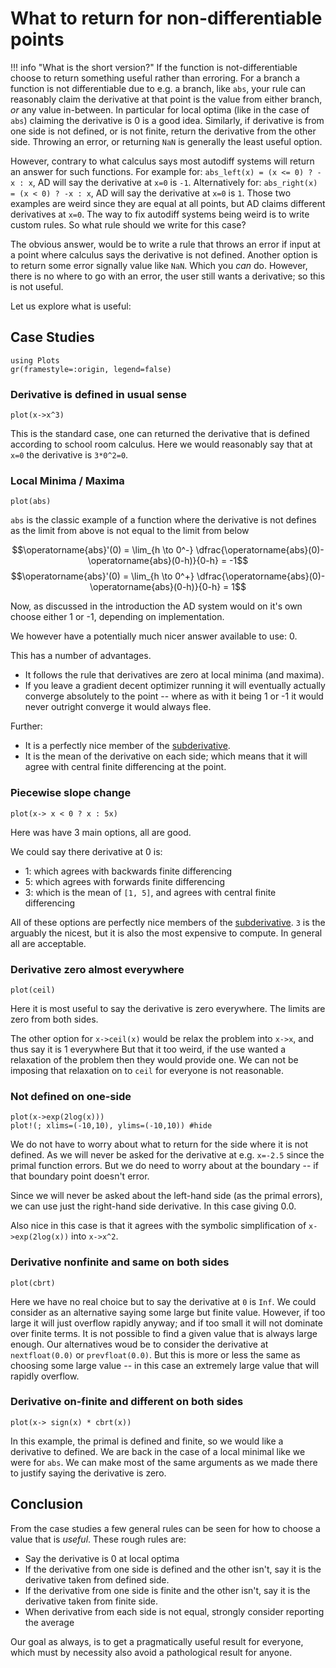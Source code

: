 # What to return for non-differentiable points
!!! info "What is the short version?"
    If the function is not-differentiable choose to return something useful rather than erroring.
    For a branch a function is not differentiable due to e.g. a branch, like `abs`, your rule can reasonably claim the derivative at that point is the value from either branch, *or* any value in-between.
    In particular for local optima (like in the case of `abs`) claiming the derivative is 0 is a good idea.
    Similarly, if derivative is from one side is not defined, or is not finite, return the derivative from the other side.
    Throwing an error, or returning `NaN` is generally the least useful option.

However, contrary to what calculus says most autodiff systems will return an answer for such functions.
For example for: `abs_left(x) = (x <= 0) ? -x : x`, AD will say the derivative at `x=0` is `-1`.
Alternatively for:  `abs_right(x) = (x < 0) ? -x : x`, AD will say the derivative at `x=0` is `1`.
Those two examples are weird since they are equal at all points, but AD claims different derivatives at `x=0`.
The way to fix autodiff systems being weird is to write custom rules.
So what rule should we write for this case?

The obvious answer, would be to write a rule that throws an error if input at a point where calculus says the derivative is not defined.
Another option is to return some error signally value like `NaN`.
Which you *can* do.
However, there is no where to go with an error, the user still wants a derivative; so this is not useful.

Let us explore what is useful:
## Case Studies

```@setup nondiff
using Plots
gr(framestyle=:origin, legend=false)
```
### Derivative is defined in usual sense
```@example nondiff
plot(x->x^3)
```
This is the standard case, one can returned the derivative that is defined according to school room calculus.
Here we would reasonably say that at `x=0` the derivative is `3*0^2=0`. 



### Local Minima / Maxima

```@example nondiff
plot(abs)
```

`abs` is the classic example of a function where the derivative is not defines as the limit from above is not equal to the limit from below

$$\operatorname{abs}'(0) = \lim_{h \to 0^-} \dfrac{\operatorname{abs}(0)-\operatorname{abs}(0-h)}{0-h} = -1$$
$$\operatorname{abs}'(0) = \lim_{h \to 0^+} \dfrac{\operatorname{abs}(0)-\operatorname{abs}(0-h)}{0-h} = 1$$

Now, as discussed in the introduction the AD system would on it's own choose either 1 or -1, depending on implementation.

We however have a potentially much nicer answer available to use: 0.

This has a number of advantages.
- It follows the rule that derivatives are zero at local minima (and maxima).
- If you leave a gradient decent optimizer running it will eventually actually converge absolutely to the point -- where as with it being 1 or -1 it would never outright converge it would always flee.

Further:
- It is a perfectly nice member of the [subderivative](https://en.wikipedia.org/wiki/Subderivative).
- It is the mean of the derivative on each side; which means that it will agree with central finite differencing at the point.
### Piecewise slope change
```@example nondiff
plot(x-> x < 0 ? x : 5x)
```

Here was have 3 main options, all are good.

We could say there derivative at 0 is:
 - 1: which agrees with backwards finite differencing
 - 5: which agrees with forwards finite differencing
 - 3: which is the mean of `[1, 5]`, and agrees with central finite differencing

All of these options are perfectly nice members of the [subderivative](https://en.wikipedia.org/wiki/Subderivative).
`3` is the arguably the nicest, but it is also the most expensive to compute.
In general all are acceptable.


### Derivative zero almost everywhere

```@example nondiff
plot(ceil)
```

Here it is most useful to say the derivative is zero everywhere.
The limits are zero from both sides.

The other option for `x->ceil(x)` would be relax the problem into `x->x`, and thus  say it is 1 everywhere
But that it too weird, if the use wanted a relaxation of the problem then they would provide one.
We can not be imposing that relaxation on to `ceil` for everyone is not reasonable.

### Not defined on one-side
```@example nondiff
plot(x->exp(2log(x)))
plot!(; xlims=(-10,10), ylims=(-10,10)) #hide
```

We do not have to worry about what to return for the side where it is not defined.
As we will never be asked for the derivative at e.g. `x=-2.5` since the primal function errors.
But we do need to worry about at the boundary -- if that boundary point doesn't error.

Since we will never be asked about the left-hand side (as the primal errors), we can use just the right-hand side derivative.
In this case giving 0.0.

Also nice in this case is that it agrees with the symbolic simplification of `x->exp(2log(x))` into `x->x^2`.


### Derivative nonfinite and same on both sides

```@example nondiff
plot(cbrt)
```

Here we have no real choice but to say the derivative at `0` is `Inf`.
We could consider as an alternative saying some large but finite value.
However, if too large it will just overflow rapidly anyway; and if too small it will not dominate over finite terms.
It is not possible to find a given value that is always large enough.
Our alternatives  woud be to consider the derivative at `nextfloat(0.0)` or `prevfloat(0.0)`.
But this is more or less the same as choosing some large value -- in this case an extremely large value that will rapidly overflow.


### Derivative on-finite and different on both sides

```@example nondiff
plot(x-> sign(x) * cbrt(x))
```

In this example, the primal is defined and finite, so we would like a derivative to defined.
We are back in the case of a local minimal like we were for `abs`.
We can make most of the same arguments as we made there to justify saying the derivative is zero.

## Conclusion

From the case studies a few general rules can be seen for how to choose a value that is _useful_.
These rough rules are:
 - Say the derivative is 0 at local optima
 - If the derivative from one side is defined and the other isn't, say it is the derivative taken from defined side.
 - If the derivative from one side is finite and the other isn't, say it is the derivative taken from finite side.
 - When derivative from each side is not equal, strongly consider reporting the average

Our goal as always, is to get a pragmatically useful result for everyone, which must by necessity also avoid a pathological result for anyone.
